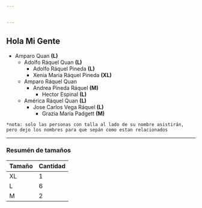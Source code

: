 ```yaml
---


---
```


<h2 id="hola-mi-gente">Hola Mi Gente</h2>
<ul>
<li>Amparo Quan <strong>(L)</strong>
<ul>
<li>Adolfo Ráquel Quan <strong>(L)</strong>
<ul>
<li>Adolfo Ráquel Pineda <strong>(L)</strong></li>
<li>Xenia Maria Ráquel Pineda <strong>(XL)</strong></li>
</ul>
</li>
<li>Amparo Ráquel Quan
<ul>
<li>Andrea Pineda Ráquel <strong>(M)</strong>
<ul>
<li>Hector Espinal <strong>(L)</strong></li>
</ul>
</li>
</ul>
</li>
<li>América Ráquel Quan <strong>(L)</strong>
<ul>
<li>Jose Carlos Vega Ráquel <strong>(L)</strong>
<ul>
<li>Grazia María Padgett <strong>(M)</strong></li>
</ul>
</li>
</ul>
</li>
</ul>
</li>
</ul>
<p><code>*nota: solo las personas con talla al lado de su nombre asistirán, pero dejo los nombres para que sepán como estan relacionados</code></p>
<hr>
<h3 id="resumén-de-tamaños">Resumén de tamaños</h3>

<table>
<thead>
<tr>
<th>Tamaño</th>
<th>Cantidad</th>
</tr>
</thead>
<tbody>
<tr>
<td>XL</td>
<td>1</td>
</tr>
<tr>
<td>L</td>
<td>6</td>
</tr>
<tr>
<td>M</td>
<td>2</td>
</tr>
</tbody>
</table>
